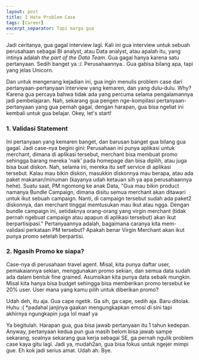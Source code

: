 ```yaml
---
layout: post
title: I Hate Problem Case
tags: [Career]
excerpt_separator: Tapi marga gua
---
```


Jadi ceritanya, gua gagal interview lagi. Kali ini gua interview untuk sebuah perusahaan sebagai BI analyst, atau Data analyst, atau apalah itu, yang intinya adalah _the part of the Data Team_. Gua gagal hanya karena satu pertanyaan. Sedih banget ya :/. Perusahaannya.. Gua gabisa bilang apa, tapi yang jelas Unicorn. <!-- more -->

Dan untuk mengenang kejadian ini, gua ingin menulis problem case dari pertanyaan-pertanyaan interview yang kemaren, dan yang dulu-dulu. Why? Karena gua percaya bahwa tidak ada yang percuma selama pengalamannya jadi pembelajaran. Nah, sekarang gua pengen nge-kompilasi pertanyaan-pertanyaan yang gua pernah gagal, dengan harapan, gua bisa ngeliat ini kembali untuk gua belajar. Okey, let's start!

### 1. Validasi Statement
Ini pertanyaan yang kemaren banget, dan barusan banget gua bilang gua gagal. Jadi case-nya begini gini: Perusahaan ini punya aplikasi untuk merchant, dimana di aplikasi tersebut, merchant bisa membuat promo sehingga barang mereka 'naik' pada homepage dan bisa dipilih, atau juga bisa buat diskon. Nah, selama ini, mereka itu self service di aplikasi tersebut. Kalau mau bikin diskon, masukkin diskonnya mau berapa, atau ada paket makanan/minuman (kayanya udah ketauan sih ya apa perusahaannya hehe). Suatu saat, PM ngomong ke anak Data, "Gua mau bikin product namanya Bundle Campaign, dimana disitu semua merchant akan ditawari untuk ikut sebuah campaign. Nanti, di campaign tersebut sudah ada paket2 diskonnya, dan merchant tinggal memtusukan mau ikut atau ngga. Dengan bundle campaign ini, setidaknya orang-orang yang virgin merchant (tidak pernah ngebuat campaign atau apapun di aplikasi tersebut) akan ikut berpartisipasi." Pertanyaannya adalah, bagaimana caranya kita mem-validasi perkataan PM tersebut? Apakah benar Virgin Merchant akan ikut punya promo setelah berpartisi.

### 2. Ngasih Promo ke siapa?
Case-nya di perusahaan travel agent. Misal, kita punya daftar user, pemakaiannya sekian, menggunakan promo sekian, dan semua data sudah ada dalam bentuk fine grained. Asumsikan kita punya data sebaik mungkin. Misal kita hanya bisa budget sehingga bisa memberikan promo tersebut ke 20% user. User mana yang kamu pilih untuk diberikan promo?

Udah deh, itu aja. Gua cape ngetik. Ga sih, ga cape, sedih aja. Baru ditolak. Huhu :( \*padahal janjinya gaakan mengungkapkan emosi di sini tapi akhirnya ngungkapin juga lol maaf ya

Ya begitulah. Harapan gua, gua bisa jawab pertanyaan itu 1 tahun kedepan. Anyway, pertanyaan kedua pun gua masih belom bisa jawab sampe sekarang, soalnya sekarang gua kerja sebagai SE, ga pernah ngulik problem case kaya gitu lagi. Jadi ya, mudah2an, gua bisa fokus untuk ngejer mimpi gue. Eh kok jadi serius amat. Udah ah. Bye.